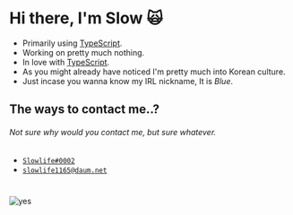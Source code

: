 # Hi there, I'm Slow 🙀

- Primarily using [TypeScript](https://www.typescriptlang.org).
- Working on pretty much nothing.
- In love with [TypeScript](https://www.typescriptlang.org).
- As you might already have noticed I'm pretty much into Korean culture.
- Just incase you wanna know my IRL nickname, It is *Blue*.

## The ways to contact me..?
###### Not sure why would you contact me, but sure whatever.

- <a href="https://discord.com/users/374905512661221377">`Slowlife#0002`</a>
- <a href="mailto:slowlife1165@daum.net">`slowlife1165@daum.net`</a>

#

![yes](https://i.imgur.com/FaTsvPu.gif)

